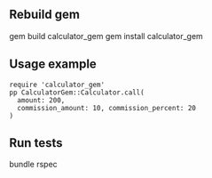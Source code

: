 ## Rebuild gem
gem build calculator_gem
gem install calculator_gem

## Usage example
```
require 'calculator_gem'
pp CalculatorGem::Calculator.call(
  amount: 200,
  commission_amount: 10, commission_percent: 20
)
```

## Run tests
bundle
rspec
